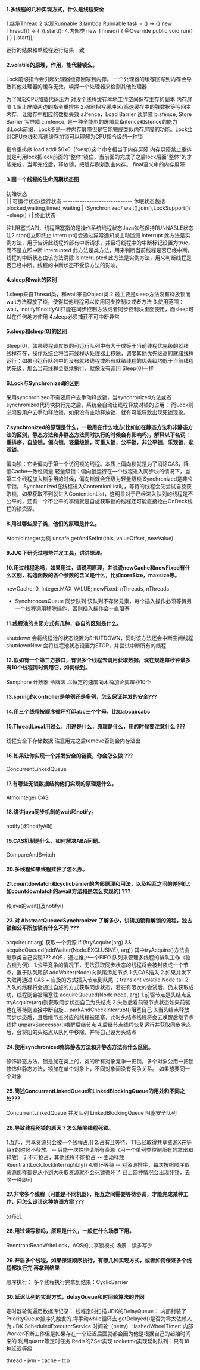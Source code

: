 #### 1.多线程的几种实现方式，什么是线程安全
1.继承Thread
2.实现Runnable
3.lambda Runnable task = () -> {}
         new Thread(() -> {  }).start();
4.内部类  new Thread() { @Override public void run() { } }.start();

运行的结果和单线程运行结果一致

#### 2.volatile的原理，作用，能代替锁么。
Lock前缀指令会引起处理器缓存回写到内存。
一个处理器的缓存回写到内存会导致其他处理器的缓存无效。嗅探一个处理器来检测其他处理器

为了减轻CPU加载代码压力 对没个线程缓存本地工作空间保存主存的副本
内存屏障  1.阻止屏障两边的指令重排序  2.强制把写缓冲区/高速缓存中的脏数据等写回主内存，让缓存中相应的数据失效
a.lfence，Load Barrier 读屏障
b.sfence, Store Barrier 写屏障
c.mfence, 是一种全能型的屏障具备ifence和sfence的能力
d.Lock前缀，Lock不是一种内存屏障但是它能完成类似内存屏障的功能。Lock会对CPU总线和高速缓存加锁可以理解为CPU指令级的一种锁

指令重排序  load addl $0x0, (%esp)这个命令相当于内存屏障
内存屏障禁止重排就是利用lock把lock前面的“整体”锁住，当前面的完成了之后lock后面“整体”的才能完成，当写完成后，释放锁，把缓存刷新到主内存。
final语义中的内存屏障

#### 3.画一个线程的生命周期状态图
初始状态  
   |
   |
可运行状态/运行状态  -----------------------------   休眠状态包括blocked,waiting,timed_waiting
   |        (Synchronized/ wait(),join(),LockSupport()/ +sleep() )
   |
终止状态

注1.阻塞式API，线程阻塞指的是操作系统线程状态Java依然保持RUNNABLE状态
注2.stop()立即终止 interrupt()会通过异常通知或主动监测
   interrupt 此方法是实例方法，用于告诉此线程外部有中断请求，并且将线程中的中断标记设置为true，而不是立即中断
   interrupted 此方法是类方法，用来判断当前线程是否已经中断。线程的中断状态由该方法清除
   isInterrupted 此方法是实例方法，用来判断线程是否已经中断。线程的中断状态不受该方法的影响。
   
#### 4.sleep和wait的区别
1.sleep来自Thread类，和wait来自Object类
2.最主要是sleep方法没有释放锁而wait方法释放了锁，使得其他线程可以使用同步控制块或者方法
3.使用范围：wait，notify和notifyAll只能在同步控制方法或者同步控制块里面使用，而sleep可以在任何地方使用 
4.sleep必须捕获不可中断异常


#### 5.sleep和sleep(0)的区别
Sleep(0)，如果线程调度器的可运行队列中有大于或等于当前线程优先级的就绪线程存在，操作系统会将当前线程从处理器上移除，调度其他优先级高的就绪线程运行；如果可运行队列中的没有就绪线程或所有就绪线程的优先级均低于当前线程优先级，那么当前线程会继续执行，就像没有调用 Sleep(0)一样


#### 6.Lock与Synchronized的区别
采用synchronized不需要用户去手动释放锁，当synchronized方法或者synchronized代码块执行完之后，系统会自动让线程释放对锁的占用；
而Lock则必须要用户去手动释放锁，如果没有主动释放锁，就有可能导致出现死锁现象。


#### 7.synchronized的原理是什么，一般用在什么地方(比如加在静态方法和非静态方法的区别，静态方法和非静态方法同时执行的时候会有影响吗)，解释以下名词：重排序，自旋锁，偏向锁，轻量级锁，可重入锁，公平锁，非公平锁，乐观锁，悲观锁。
偏向锁：它会偏向于第一个访问锁的线程。本质上偏向锁就是为了消除CAS，降低Cache一致性流量
轻量级锁：偏向锁运行在一个线程进入同步块的情况下，当第二个线程加入锁争用的时候，偏向锁就会升级为轻量级锁
Synchronized是非公平锁。 Synchronized在线程进入ContentionList时，等待的线程会先尝试自旋获取锁，如果获取不到就进入ContentionList，这明显对于已经进入队列的线程是不公平的，还有一个不公平的事情就是自旋获取锁的线程还可能直接抢占OnDeck线程的锁资源。

   
#### 8.用过哪些原子类，他们的原理是什么。
AtomicInteger为例 
unsafe.getAndSetInt(this, valueOffset, newValue)

#### 9.JUC下研究过哪些并发工具，讲讲原理。


#### 10.用过线程池吗，如果用过，请说明原理，并说说newCache和newFixed有什么区别，构造函数的各个参数的含义是什么，比如coreSize，maxsize等。 
newCache: 0,  Integer.MAX_VALUE; 
newFixed: nThreads, nThreads

+ SynchronousQueue 同步队列 该队列不存储元素，每个插入操作必须等待另一个线程调用移除操作，否则插入操作会一直阻塞

#### 11.线程池的关闭方式有几种，各自的区别是什么。
shutdown 会将线程池的状态设置为SHUTDOWN，同时该方法还会中断空闲线程
shutdownNow 会将线程池状态设置为STOP，并尝试中断所有的线程


#### 12.假如有一个第三方接口，有很多个线程去调用获取数据，现在规定每秒钟最多有10个线程同时调用它，如何做到。
Semphore 计数器
令牌法 以恒定的速度向木桶加企鹅每秒10个

#### 13.spring的controller是单例还是多例，怎么保证并发的安全???


#### 14.用三个线程按顺序循环打印abc三个字母，比如abcabcabc


#### 15.ThreadLocal用过么，用途是什么，原理是什么，用的时候要注意什么 ???
线程安全下存储数据
注意用完之后remove否则会内存溢出

#### 16.如果让你实现一个并发安全的链表，你会怎么做 ???
ConcurrentLinkedQueue


#### 17.有哪些无锁数据结构他们实现的原理是什么。
AtmoInteger 
CAS


#### 18.讲讲java同步机制的wait和notify。
notify()和notifyAll()


#### 19.CAS机制是什么，如何解决ABA问题。
CompareAndSwitch


#### 20.多线程如果线程挂住了怎么办。


#### 21.countdowlatch和cyclicbarrier的内部原理和用法，以及相互之间的差别(比如countdownlatch的await方法和是怎么实现的) ???
和java的wait()及notify()


#### 23.对 AbstractQueuedSynchronizer 了解多少，讲讲加锁和解锁的流程，独占锁和公平所加锁有什么不同 ???
acquire(int arg) 获取一个资源 if (!tryAcquire(arg) && acquireQueued(addWaiter(Node.EXCLUSIVE), arg)) 其中tryAcquire()方法由继承类自己实现???
AQS，通过维护一个FIFO 队列来管理多线程的排队工作（独占锁为例）
1.公平竞争的情况下，无法获取同步状态的线程将会被封装成一个节点，置于队列尾部 
  addWaiter(Node)向队尾添加节点 1.先CAS插入  2.如果并发下失败再通过 CAS + 自旋的方式插入节点到队尾 ；transient volatile Node tail
2.入队的线程将会通过自旋的方式获取同步状态，若在有限次的尝试后，仍未获取成功，线程则会被阻塞住
  acquireQueued(Node node, arg) 1.前驱节点是头结点且tryAcquire(arg)则获取同步状态自己为头结点 
                                2.失败后看前驱节点状态如果前驱也在等待则直接中断自旋... parkAndCheckInterrupt()阻塞自己
3.当头结点释放同步状态后，且后继节点对应的线程被阻塞，此时头结点线程将会去唤醒后继节点线程
  unparkSuccessor()唤醒后继节点
4.后继节点线程恢复运行并获取同步状态后，会将旧的头结点从队列中移除，并将自己设为头结点



#### 24.使用synchronized修饰静态方法和非静态方法有什么区别。
修饰静态方法，锁是加在类上的，类的所有对象竞争一把锁。多个对象公用一把锁
修饰非静态方法，锁加在单个对象上，不同对象间没有竞争关系。
如果想要同一个对象


#### 25.简述ConcurrentLinkedQueue和LinkedBlockingQueue的用处和不同之处???
ConcurrentLinkedQueue 并发队列
LinkedBlockingQueue 阻塞安全队列


#### 26.导致线程死锁的原因？怎么解除线程死锁。
1.互斥，共享资源只会被一个线程占用
2.占有且等待，T1已经取得共享资源X在等待Y的时候不释放。-- 只能一次性申请所有资源（用一个单例类控制所有的拿出和释放）
3.不可抢占，其他线程不能抢占 -- 主动释放 ReentrantLock.lockInterruptibly()
4.循环等待                  -- 对资源排序，每次按照顺序取资源那样都是从小到大获取资源就不会死锁循环了
已上四种情况会出现死锁，去除一种即可

    
#### 27.非常多个线程（可能是不同机器），相互之间需要等待协调，才能完成某种工作，问怎么设计这种协调方案 ???
分布式


#### 28.用过读写锁吗，原理是什么，一般在什么场景下用。
ReentrantReadWriteLock，AQS的共享锁模式
场景：读多写少


#### 29.开启多个线程，如果保证顺序执行，有哪几种实现方式，或者如何保证多个线程都执行完 再拿到结果
顺序执行：
多个线程执行完拿到结果：CyclicBarrier 


#### 30.延迟队列的实现方式，delayQueue和时间轮算法的异同
定时器轮询遍历数据库记录： 线程定时扫描
JDK的DelayQueue： 内部封装了PriorityQueue排序先触发的.得手动while循环去 getDelayed()是否为零太依赖人为
JDK ScheduledExecutorService
时间轮（netty）HashedWheelTimer:   内部Worker不断工作但是如果存在一个延迟后面就都会因为他是根据自己的起始时间来的
利用quartz等定时任务
Redis的ZSet实现
rocketmq实现延时队列：只有18种延迟等级


thread - jvm - cache - tcp